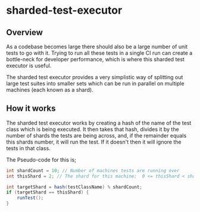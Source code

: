 # sharded-test-executor

## Overview
As a codebase becomes large there should also be a large number of 
unit tests to go with it.  Trying to run all these tests in a single CI 
run can create a bottle-neck for developer performance, which is where this
sharded test executor is useful.

The sharded test executor provides a very simplistic way of splitting out
large test suites into smaller sets which can be run in parallel on multiple
machines (each known as a shard).

## How it works

The sharded test executor works by creating a hash of the name of the 
test class which is being executed. It then takes that hash, divides it
by the number of shards the tests are being across, and, if the remainder
equals this shards number, it will run the test. If it doesn't then it will
ignore the tests in that class.

The Pseudo-code for this is;

```java
int shardCount = 10; // Number of machines tests are running over
int thisShard = 2; // The shard for this machine;  0 <= thisShard < shardCount;

int targetShard = hash(testClassName) % shardCount;
if (targetShard == thisShard) {
    runTest();
}
```